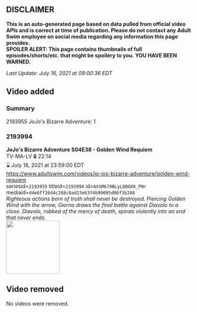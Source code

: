 ## DISCLAIMER
**This is an auto-generated page based on data pulled from official video APIs and is correct at time of publication. Please do not contact any Adult Swim employee on social media regarding any information this page provides.**  
**SPOILER ALERT: This page contains thumbnails of full episodes/shorts/etc. that might be spoilery to you. YOU HAVE BEEN WARNED.**  

_Last Update: July 16, 2021 at 09:00:36 EDT_
## Video added
### Summary
2193955 JoJo's Bizarre Adventure: 1  
### 2193994
**JoJo's Bizarre Adventure S04E38 - Golden Wind Requiem**  
TV-MA-LV 🔒 22:14  
⌛ July 18, 2021 at 23:59:00 EDT  
https://www.adultswim.com/videos/jo-jos-bizarre-adventure/golden-wind-requiem  
seriesid=`2193955` titleid=`2193994` id=`AXSM679BLyLQBOXK_PNr` mediaid=`d4e6ff26d4c268c8ad23e63f4b99095d06f3b288`  
_Righteous actions born of truth shall never be destroyed. Piercing Golden Wind with the arrow, Giorno draws the final battle against Diavolo to a close. Diavolo, robbed of the mercy of death, spirals violently into an end that never ends._  
<a href="https://media.cdn.adultswim.com/uploads/20200914/thumbnails/2_20914101313-jojo_goldenwind_038.jpg"><img src="https://media.cdn.adultswim.com/uploads/20200914/thumbnails/2_20914101313-jojo_goldenwind_038.jpg" height="144px" /></a>
## Video removed
No videos were removed.  
